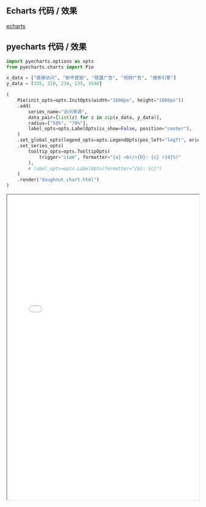 ## Echarts 代码 / 效果

[echarts](https://echarts.baidu.com/examples/editor.html?c=pie-doughnut ':include :type=iframe width=100% height=800px')

## pyecharts 代码 / 效果

```python
import pyecharts.options as opts
from pyecharts.charts import Pie

x_data = ["直接访问", "邮件营销", "联盟广告", "视频广告", "搜索引擎"]
y_data = [335, 310, 234, 135, 1548]

(
    Pie(init_opts=opts.InitOpts(width="1600px", height="1000px"))
    .add(
        series_name="访问来源",
        data_pair=[list(z) for z in zip(x_data, y_data)],
        radius=["50%", "70%"],
        label_opts=opts.LabelOpts(is_show=False, position="center"),
    )
    .set_global_opts(legend_opts=opts.LegendOpts(pos_left="legft", orient="vertical"))
    .set_series_opts(
        tooltip_opts=opts.TooltipOpts(
            trigger="item", formatter="{a} <br/>{b}: {c} ({d}%)"
        ),
        # label_opts=opts.LabelOpts(formatter="{b}: {c}")
    )
    .render("doughnut_chart.html")
)
```

<iframe width="100%" height="800px" src="Pie/doughnut_chart.html"></iframe>